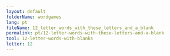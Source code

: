 ```yaml
---
layout: default
folderName: wordgames
lang: pt
fileName: 12_letter_words_with_these_letters_and_a_blank
permalink: pt/12-letter-words-with-these-letters-and-a-blank
tool: 12-letter-words-with-blanks
letter: 12
---
```

